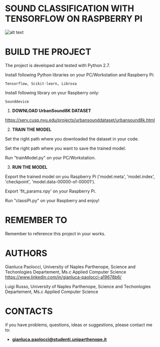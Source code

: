 # SOUND CLASSIFICATION WITH TENSORFLOW ON RASPBERRY PI

![alt text](https://raw.githubusercontent.com/GianlucaPaolocci/Sound-classification-on-Raspberry-Pi-with-Tensorflow/master/img/Immagine.png)

#  BUILD THE PROJECT

  The project is developed and tested with Python 2.7.

  Install following Python libraries on your PC/Workstation and Raspberry Pi:
  
    Tensorflow, Scikit-learn, Librosa
  
  Install following library on your Raspberry only:
  
    Sounddevice
  

1. **DOWNLOAD UrbanSound8K DATASET**

  https://serv.cusp.nyu.edu/projects/urbansounddataset/urbansound8k.html

2. **TRAIN THE MODEL**

  Set the right path where you downloaded the dataset in your code.

  Set the right path where you want to save the trained model.

  Run "trainModel.py" on your PC/Workstation.

3. **RUN THE MODEL**

  Export the trained model on you Raspberry Pi ('model.meta', 'model.index', 'checkpoint', 'model.data-00000-of-00001').
  
  Export 'fit_params.npy' on your Raspberry Pi.

  Run "classiPi.py" on your Raspberry and enjoy!

# REMEMBER TO

  Remember to reference this project in your works.

# AUTHORS
 
  Gianluca Paolocci, University of Naples Parthenope, Science and Techonlogies Departement, Ms.c Applied Computer Science
  https://www.linkedin.com/in/gianluca-paolocci-a19678b6/
  
  Luigi Russo, University of Naples Parthenope, Science and Techonlogies Departement, Ms.c Applied Computer Science
  
# CONTACTS

  if you have problems, questions, ideas or suggestions, please contact me to:
  - **gianluca.paolocci@studenti.uniparthenope.it**
  
 <a href="http://www.reliablecounter.com" target="_blank"><img src="http://www.reliablecounter.com/count.php?page=https://github.com/GianlucaPaolocci/Sound-classification-on-Raspberry-Pi-with-Tensorflow&digit=style/plain/29/&reloads=1" alt="" title="" border="0"></a><br /><a href="http://" target="_blank" style="font-family: Geneva, Arial; font-size: 9px; color: #330010; text-decoration: none;"></a>


